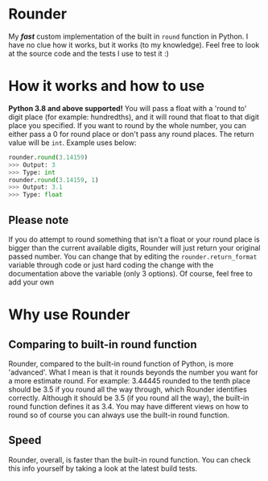 # Rounder
My ***fast*** custom implementation of the built in `round` function in Python. I have no clue how it works, but it works (to my knowledge). Feel free to look at the source code and the tests I use to test it :)

# How it works and how to use
**Python 3.8 and above supported!** You will pass a float with a 'round to' digit place (for example: hundredths), and it will round that float to that digit place you specified. If you want to round by the whole number, you can either pass a 0 for round place or don't pass any round places. The return value will be `int`. Example uses below:
```py
rounder.round(3.14159)
>>> Output: 3
>>> Type: int
rounder.round(3.14159, 1)
>>> Output: 3.1
>>> Type: float
```
## Please note
If you do attempt to round something that isn't a float or your round place is bigger than the current available digits, Rounder will just return your original passed number. You can change that by editing the `rounder.return_format` variable through code or just hard coding the change with the documentation above the variable (only 3 options). Of course, feel free to add your own

# Why use Rounder
## Comparing to built-in round function
Rounder, compared to the built-in round function of Python, is more 'advanced'. What I mean is that it rounds beyonds the number you want for a more estimate round. For example: 3.44445 rounded to the tenth place should be 3.5 if you round all the way through, which Rounder identifies correctly. Although it should be 3.5 (if you round all the way), the built-in round function defines it as 3.4. You may have different views on how to round so of course you can always use the built-in round function. 

## Speed
Rounder, overall, is faster than the built-in round function. You can check this info yourself by taking a look at the latest build tests.

